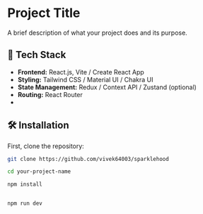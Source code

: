 # Project Title

A brief description of what your project does and its purpose.

## 🚀 Tech Stack
- **Frontend:** React.js, Vite / Create React App
- **Styling:** Tailwind CSS / Material UI / Chakra UI
- **State Management:** Redux / Context API / Zustand (optional)
- **Routing:** React Router
- 


## 🛠️ Installation

First, clone the repository:

```bash
git clone https://github.com/vivek64003/sparklehood

cd your-project-name

npm install


npm run dev

